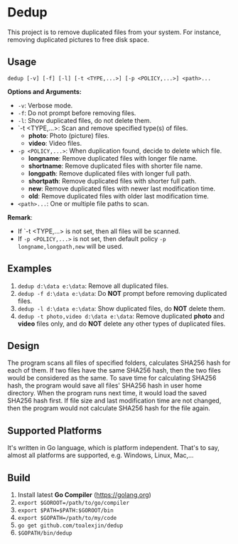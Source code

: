 # Dedup

This project is to remove duplicated files from your system.
For instance, removing duplicated pictures to free disk space.

## Usage

```
dedup [-v] [-f] [-l] [-t <TYPE,...>] [-p <POLICY,...>] <path>...
```

**Options and Arguments:**

- `-v`: Verbose mode.
- `-f`: Do not prompt before removing files.
- `-l`: Show duplicated files, do not delete them.
- `-t <TYPE,...>: Scan and remove specified type(s) of files.
    - **photo**: Photo (picture) files.
    - **video**: Video files.
- `-p <POLICY,...>`: When duplication found, decide to delete which file.
    - **longname**: Remove duplicated files with longer file name.
    - **shortname**: Remove duplicated files with shorter file name.
    - **longpath**: Remove duplicated files with longer full path.
    - **shortpath**: Remove duplicated files with shorter full path.
    - **new**: Remove duplicated files with newer last modification time.
    - **old**: Remove duplicated files with older last modification time.
- `<path>...`:  One or multiple file paths to scan.

**Remark**:

- If `-t <TYPE,...> is not set, then all files will be scanned.
- If `-p <POLICY,...>` is not set, then default policy
  `-p longname,longpath,new` will be used.

## Examples

1. `dedup d:\data e:\data`: Remove all duplicated files.
2. `dedup -f d:\data e:\data`: Do **NOT** prompt before removing duplicated files.
3. `dedup -l d:\data e:\data`: Show duplicated files, do **NOT** delete them.
4. `dedup -t photo,video d:\data e:\data`: Remove duplicated **photo** and **video**
   files only, and do **NOT** delete any other types of duplicated files.

## Design

The program scans all files of specified folders, calculates SHA256 hash
for each of them. If two files have the same SHA256 hash, then the two files
would be considered as the same. To save time for calculating SHA256 hash,
the program would save all files' SHA256 hash in user home directory.
When the program runs next time, it would load the saved SHA256 hash first.
If file size and last modification time are not changed, then the program
would not calculate SHA256 hash for the file again.

## Supported Platforms

It's written in Go language, which is platform independent.
That's to say, almost all platforms are supported,
e.g. Windows, Linux, Mac,...

## Build

1. Install latest **Go Compiler** (https://golang.org)
2. `export $GOROOT=/path/to/go/compiler`
3. `export $PATH=$PATH:$GOROOT/bin`
4. `export $GOPATH=/path/to/my/code`
5. `go get github.com/toalexjin/dedup`
6. `$GOPATH/bin/dedup`
